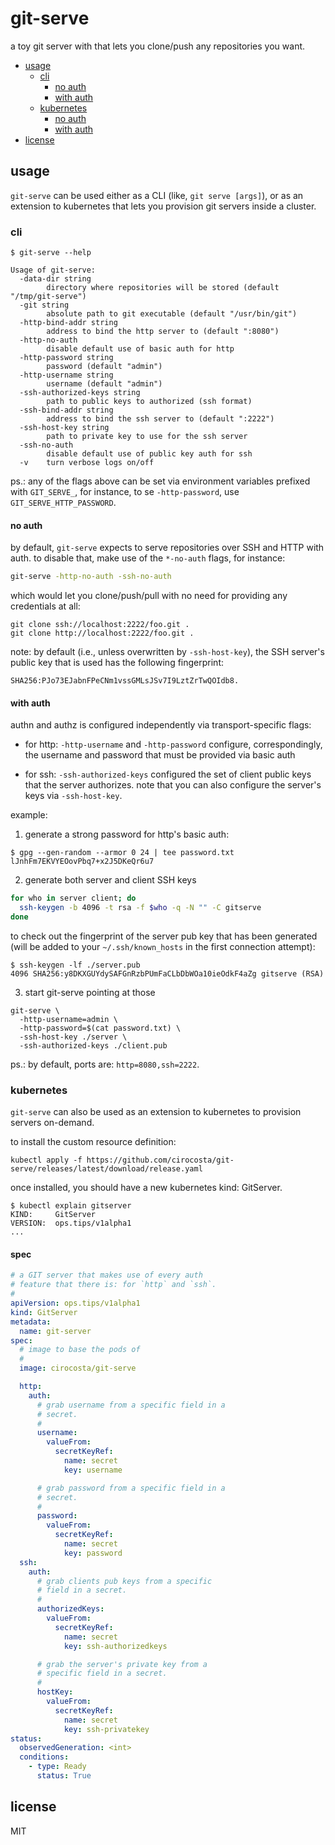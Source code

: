 # git-serve

a toy git server with that lets you clone/push any repositories you want.


- [usage](#usage)
  - [cli](#cli)
    - [no auth](#no-auth)
    - [with auth](#with-auth)
  - [kubernetes](#kubernetes)
    - [no auth](#no-auth-1)
    - [with auth](#with-auth-1)
- [license](#license)


## usage

`git-serve` can be used either as a CLI (like, `git serve [args]`), or as an
extension to kubernetes that lets you provision git servers inside a cluster.


### cli

```console
$ git-serve --help

Usage of git-serve:
  -data-dir string
        directory where repositories will be stored (default "/tmp/git-serve")
  -git string
        absolute path to git executable (default "/usr/bin/git")
  -http-bind-addr string
        address to bind the http server to (default ":8080")
  -http-no-auth
        disable default use of basic auth for http
  -http-password string
        password (default "admin")
  -http-username string
        username (default "admin")
  -ssh-authorized-keys string
        path to public keys to authorized (ssh format)
  -ssh-bind-addr string
        address to bind the ssh server to (default ":2222")
  -ssh-host-key string
        path to private key to use for the ssh server
  -ssh-no-auth
        disable default use of public key auth for ssh
  -v    turn verbose logs on/off
```

ps.: any of the flags above can be set via environment variables prefixed with
`GIT_SERVE_`, for instance, to se `-http-password`, use
`GIT_SERVE_HTTP_PASSWORD`.


#### no auth

by default, `git-serve` expects to serve repositories over SSH and HTTP with
auth. to disable that, make use of the `*-no-auth` flags, for instance:

```bash
git-serve -http-no-auth -ssh-no-auth
```

which would let you clone/push/pull with no need for providing any credentials
at all:

```
git clone ssh://localhost:2222/foo.git .
git clone http://localhost:2222/foo.git .
```

note: by default (i.e., unless overwritten by `-ssh-host-key`), the SSH
server's public key that is used has the following fingerprint:

```
SHA256:PJo73EJabnFPeCNm1vssGMLsJSv7I9LztZrTwQOIdb8.
```


#### with auth

authn and authz is configured independently via transport-specific flags:

- for http: `-http-username` and `-http-password` configure, correspondingly,
  the username and password that must be provided via basic auth

- for ssh: `-ssh-authorized-keys` configured the set of client public keys that
  the server authorizes. note that you can also configure the server's keys via
  `-ssh-host-key`.


example:

1. generate a strong password for http's basic auth:

```console
$ gpg --gen-random --armor 0 24 | tee password.txt
lJnhFm7EKVYEOovPbq7+x2J5DKeQr6u7
```

2. generate both server and client SSH keys

```bash
for who in server client; do
  ssh-keygen -b 4096 -t rsa -f $who -q -N "" -C gitserve
done
```

to check out the fingerprint of the server pub key that has been generated
(will be added to your `~/.ssh/known_hosts` in the first connection attempt):

```console
$ ssh-keygen -lf ./server.pub
4096 SHA256:y8DKXGUYdySAFGnRzbPUmFaCLbDbWOa10ieOdkF4aZg gitserve (RSA)
```


3. start git-serve pointing at those


```console
git-serve \
  -http-username=admin \
  -http-password=$(cat password.txt) \
  -ssh-host-key ./server \
  -ssh-authorized-keys ./client.pub
```

ps.: by default, ports are: `http=8080,ssh=2222`.


### kubernetes

`git-serve` can also be used as an extension to kubernetes to provision servers
on-demand.

to install the custom resource definition:

```
kubectl apply -f https://github.com/cirocosta/git-serve/releases/latest/download/release.yaml
```

once installed, you should have a new kubernetes kind: GitServer.

```console
$ kubectl explain gitserver
KIND:     GitServer
VERSION:  ops.tips/v1alpha1
...
```


#### spec

```yaml
# a GIT server that makes use of every auth
# feature that there is: for `http` and `ssh`.
#
apiVersion: ops.tips/v1alpha1
kind: GitServer
metadata:
  name: git-server
spec:
  # image to base the pods of
  #
  image: cirocosta/git-serve

  http:
    auth:
      # grab username from a specific field in a
      # secret.
      #
      username:
        valueFrom:
          secretKeyRef:
            name: secret
            key: username

      # grab password from a specific field in a
      # secret.
      #
      password:
        valueFrom:
          secretKeyRef:
            name: secret
            key: password
  ssh:
    auth:
      # grab clients pub keys from a specific
      # field in a secret.
      #
      authorizedKeys:
        valueFrom:
          secretKeyRef:
            name: secret
            key: ssh-authorizedkeys

      # grab the server's private key from a
      # specific field in a secret.
      #
      hostKey:
        valueFrom:
          secretKeyRef:
            name: secret
            key: ssh-privatekey
status:
  observedGeneration: <int>
  conditions:
    - type: Ready
      status: True
```


## license

MIT
